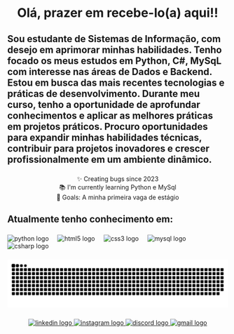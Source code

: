 <h1 align="center">Olá, prazer em recebe-lo(a) aqui!!</h1>

###

<h2 align="left">Sou estudante de Sistemas de Informação, com desejo em aprimorar minhas habilidades. Tenho focado os meus estudos em Python, C#, MySqL com interesse nas áreas de Dados e Backend. Estou em busca das mais recentes tecnologias e práticas de desenvolvimento. Durante meu curso, tenho a oportunidade de aprofundar conhecimentos e aplicar as melhores práticas em projetos práticos. Procuro oportunidades para expandir minhas habilidades técnicas, contribuir para projetos inovadores e crescer profissionalmente em um ambiente dinâmico.</h2>

###

<p align="center">✨ Creating bugs since 2023<br>📚 I'm currently learning Python e MySql<br>🎯 Goals: A minha primeira vaga de estágio</p>

###

<h2 align="left">Atualmente tenho conhecimento em:</h2>

###

<div align="left">
  <img src="https://cdn.jsdelivr.net/gh/devicons/devicon/icons/python/python-original-wordmark.svg" height="40" alt="python logo"  />
  <img width="12" />
  <img src="https://cdn.jsdelivr.net/gh/devicons/devicon/icons/html5/html5-plain-wordmark.svg" height="40" alt="html5 logo"  />
  <img width="12" />
  <img src="https://cdn.jsdelivr.net/gh/devicons/devicon/icons/css3/css3-plain-wordmark.svg" height="40" alt="css3 logo"  />
  <img width="12" />
  <img src="https://cdn.jsdelivr.net/gh/devicons/devicon/icons/mysql/mysql-original.svg" height="40" alt="mysql logo"  />
  <img width="12" />
  <img src="https://cdn.jsdelivr.net/gh/devicons/devicon/icons/csharp/csharp-original.svg" height="40" alt="csharp logo"  />
</div>

###

<img src="https://raw.githubusercontent.com/Valfrides07/Valfrides07/output/snake.svg" alt="Snake animation" />

###

<div align="center">
  <a href="linkedin.com/in/valfrides-fernandes-279596236" target="_blank">
    <img src="https://img.shields.io/static/v1?message=LinkedIn&logo=linkedin&label=&color=0077B5&logoColor=white&labelColor=&style=for-the-badge" height="41" alt="linkedin logo"  />
  </a>
  <a href="https://www.instagram.com/_01freitass/" target="_blank">
    <img src="https://img.shields.io/static/v1?message=Instagram&logo=instagram&label=&color=E4405F&logoColor=white&labelColor=&style=for-the-badge" height="41" alt="instagram logo"  />
  </a>
  <a href="432512646164774912" target="_blank">
    <img src="https://img.shields.io/static/v1?message=Discord&logo=discord&label=&color=7289DA&logoColor=white&labelColor=&style=for-the-badge" height="41" alt="discord logo"  />
  </a>
  <a href="valfridesfreitas29@gmail.com" target="_blank">
    <img src="https://img.shields.io/static/v1?message=Gmail&logo=gmail&label=&color=D14836&logoColor=white&labelColor=&style=for-the-badge" height="41" alt="gmail logo"  />
  </a>
</div>

###
